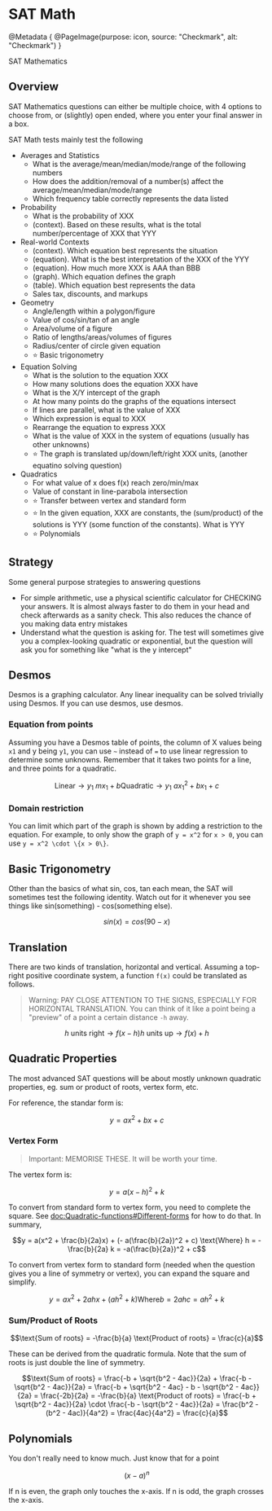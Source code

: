 # SAT Math

@Metadata {
    @PageImage(purpose: icon, source: "Checkmark", alt: "Checkmark")
}

SAT Mathematics

## Overview

SAT Mathematics questions can either be multiple choice, with 4 options to choose from, or (slightly) open 
ended, where you enter your final answer in a box.

SAT Math tests mainly test the following
- Averages and Statistics
    - What is the average/mean/median/mode/range of the following numbers
    - How does the addition/removal of a number(s) affect the average/mean/median/mode/range
    - Which frequency table correctly represents the data listed
- Probability
    - What is the probability of XXX
    - (context). Based on these results, what is the total number/percentage of XXX that YYY
- Real-world Contexts
    - (context). Which equation best represents the situation
    - (equation). What is the best interpretation of the XXX of the YYY
    - (equation). How much more XXX is AAA than BBB
    - (graph). Which equation defines the graph
    - (table). Which equation best represents the data
    - Sales tax, discounts, and markups
- Geometry
    - Angle/length within a polygon/figure
    - Value of cos/sin/tan of an angle
    - Area/volume of a figure
    - Ratio of lengths/areas/volumes of figures
    - Radius/center of circle given equation
    - ⭐ Basic trigonometry
- Equation Solving
    - What is the solution to the equation XXX
    - How many solutions does the equation XXX have
    - What is the X/Y intercept of the graph
    - At how many points do the graphs of the equations intersect
    - If lines are parallel, what is the value of XXX
    - Which expression is equal to XXX
    - Rearrange the equation to express XXX
    - What is the value of XXX in the system of equations (usually has other unknowns)
    - ⭐ The graph is translated up/down/left/right XXX units, (another equatino solving question)
- Quadratics
    - For what value of x does f(x) reach zero/min/max
    - Value of constant in line-parabola intersection
    - ⭐ Transfer between vertex and standard form
    - ⭐ In the given equation, XXX are constants, the (sum/product) of the solutions is YYY (some function of the constants). What is YYY
    - ⭐ Polynomials

## Strategy

Some general purpose strategies to answering questions

- For simple arithmetic, use a physical scientific calculator for CHECKING your answers. It is almost always faster to
do them in your head and check afterwards as a sanity check. This also reduces the chance of you making data entry mistakes
- Understand what the question is asking for. The test will sometimes give you a complex-looking quadratic or exponential,
but the question will ask you for something like "what is the y intercept"

## Desmos

Desmos is a graphing calculator. Any linear inequality can be solved trivially using Desmos. 
If you can use desmos, use desmos.

### Equation from points

Assuming you have a Desmos table of points, the column of X values being `x1` and y being `y1`, you can use `~` instead of `=` to
use linear regression to determine some unknowns. Remember that it takes two points for a line, and three points for
a quadratic.

```math
\text{Linear} \rightarrow y_1 ~ mx_1 + b
\text{Quadratic} \rightarrow y_1 ~ ax_1^2 + bx_1 + c
```

### Domain restriction

You can limit which part of the graph is shown by adding a restriction to the equation. For example, to only show the graph
of `y = x^2` for `x > 0`, you can use `y = x^2 \cdot \{x > 0\}`.

## Basic Trigonometry

Other than the basics of what sin, cos, tan each mean, the SAT will sometimes test the following identity. Watch out
for it whenever you see things like sin(something) - cos(something else).

```math
sin(x) = cos(90 - x)
```

## Translation

There are two kinds of translation, horizontal and vertical. Assuming a top-right positive coordinate system, a function
`f(x)` could be translated as follows. 

> Warning: PAY CLOSE ATTENTION TO THE SIGNS, ESPECIALLY FOR HORIZONTAL TRANSLATION. You can think of it like a point being
a "preview" of a point a certain distance `-h` away.

```math
h\text{ units right} \rightarrow f(x-h)
h\text{ units up} \rightarrow f(x) + h
```

## Quadratic Properties

The most advanced SAT questions will be about mostly unknown quadratic properties, eg. sum or product of roots, vertex form, etc.

For reference, the standar form is:

```math
y = ax^2 + bx + c
```

### Vertex Form

> Important: MEMORISE THESE. It will be worth your time.

The vertex form is:

```math
y = a(x-h)^2 + k
```

To convert from standard form to vertex form, you need to complete the square.  See <doc:Quadratic-functions#Different-forms> for how to do that. In summary,

```math
y = a(x^2 + \frac{b}{2a}x) + (- a(\frac{b}{2a})^2 + c)

\text{Where}

h = -\frac{b}{2a}
k = -a(\frac{b}{2a})^2 + c
```

To convert from vertex form to standard form (needed when the question gives you a line of symmetry or vertex), you can expand the square and simplify.

```math
y = ax^2 + 2ahx + (ah^2 + k)

\text{Where}

b = 2ah
c = ah^2 + k
```

### Sum/Product of Roots

```math
\text{Sum of roots} = -\frac{b}{a}

\text{Product of roots} = \frac{c}{a}
```

These can be derived from the quadratic formula. Note that the sum of roots is just double the
line of symmetry.

```math
\text{Sum of roots} = \frac{-b + \sqrt{b^2 - 4ac}}{2a} + \frac{-b - \sqrt{b^2 - 4ac}}{2a}

= \frac{-b + \sqrt{b^2 - 4ac} - b - \sqrt{b^2 - 4ac}}{2a}

= \frac{-2b}{2a} = -\frac{b}{a}


\text{Product of roots} = \frac{-b + \sqrt{b^2 - 4ac}}{2a} \cdot \frac{-b - \sqrt{b^2 - 4ac}}{2a}

= \frac{b^2 - (b^2 - 4ac)}{4a^2}

= \frac{4ac}{4a^2} = \frac{c}{a}
```

## Polynomials

You don't really need to know much. Just know that for a point
```math
(x-a)^n
```
If n is even, the graph only touches the x-axis. If n is odd, the graph crosses the x-axis.
